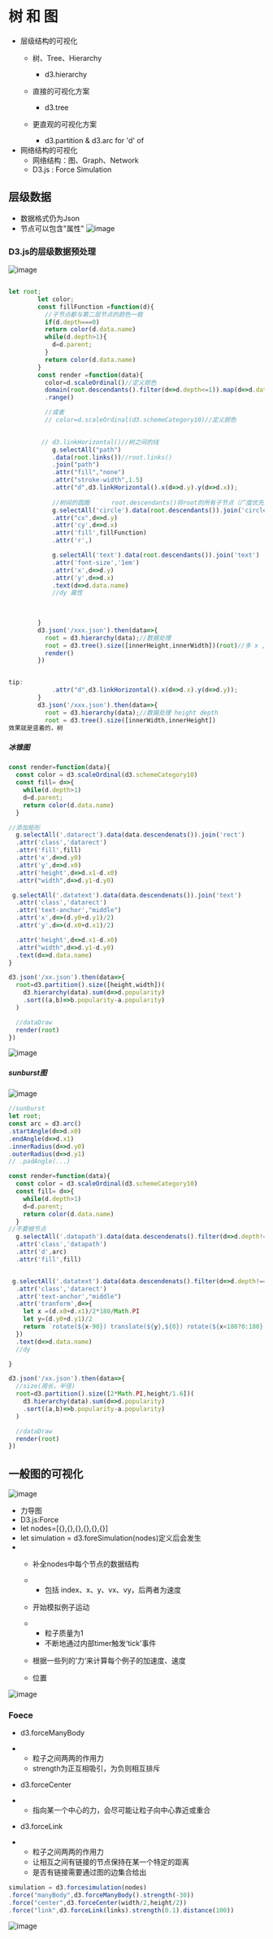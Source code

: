 # 树 和 图
- 层级结构的可视化
  - 树、Tree、Hierarchy
    - d3.hierarchy
   
  - 直接的可视化方案
    - d3.tree
   
  - 更直观的可视化方案
    -  d3.partition & d3.arc for 'd' of <path>
- 网络结构的可视化
  - 网络结构：图、Graph、Network
  - D3.js : Force Simulation
 
## 层级数据
- 数据格式仍为Json
- 节点可以包含"属性"
![image](https://github.com/MingQi-Z/KnowledgeD3.js/assets/77725176/51abb588-15ce-4eb0-b9cf-85b11b902ce0)
### D3.js的层级数据预处理
![image](https://github.com/MingQi-Z/KnowledgeD3.js/assets/77725176/d5f3307b-fc21-4040-b7c4-68154d7f4b70)


```js

let root;
        let color;
        const fillFunction =function(d){
          //子节点都与第二层节点的颜色一致
          if(d.depth===0)
          return color(d.data.name)
          while(d.depth>1){
            d=d.parent;
          }
          return color(d.data.name)
        }
        const render =function(data){
          color=d.scaleOrdinal()//定义颜色
          domain(root.descendants().filter(d=>d.depth<=1)).map(d=>d.data.name)
          .range()

          //或者
          // color=d.scaleOrdinal(d3.schemeCategory10)//定义颜色
         

         // d3.linkHorizontal()//树之间的线
            g.selectAll("path")
            .data(root.links())//root.links()
            .join("path")
            .attr("fill","none")
            .attr("stroke-width",1.5)
            .attr("d",d3.linkHorizontal().x(d=>d.y).y(d=>d.x));
        
            //树间的圆圈      root.descendants()将root的所有子节点（广度优先）返回一个List
            g.selectAll('circle').data(root.descendants()).join('circle')
            .attr("cx",d=>d.y)
            .attr('cy',d=>d.x)
            .attr('fill',fillFunction)
            .attr('r',)

            g.selectAll('text').data(root.descendants()).join('text')
            .attr('font-size','1em')
            .attr('x',d=>d.y)
            .attr('y',d=>d.x)
            .text(d=>d.data.name)
            //dy 属性

        
        
        }
        d3.json('/xxx.json').then(data=>{
          root = d3.hierarchy(data);//数据处理
          root = d3.tree().size([innerHeight,innerWidth])(root)//多 x ,y 值
          render()
        })


tip:
            .attr("d",d3.linkHorizontal().x(d=>d.x).y(d=>d.y));
        }
        d3.json('/xxx.json').then(data=>{
          root = d3.hierarchy(data);//数据处理 height depth
          root = d3.tree().size([innerWidth,innerHeight])
效果就是竖着的，树
```

##### 冰锥图
```js
const render=function(data){
  const color = d3.scaleOrdinal(d3.schemeCategory10)
  const fill= d=>{
    while(d.depth>1)
    d=d.parent;
    return color(d.data.name)
  }

//添加矩形
  g.selectAll('.datarect').data(data.descendenats()).join('rect')
  .attr('class','datarect')
  .attr('fill',fill)
  .attr('x',d=>d.y0)
  .attr('y',d=>d.x0)
  .attr('height',d=>d.x1-d.x0)
  .attr("width",d=>d.y1-d.y0)

 g.selectAll('.datatext').data(data.descendenats()).join('text')
  .attr('class','datarect')
  .attr('text-anchor',"middle")
  .attr('x',d=>(d.y0+d.y1)/2)
  .attr('y',d=>(d.x0+d.x1)/2)

  .attr('height',d=>d.x1-d.x0)
  .attr("width",d=>d.y1-d.y0)
  .text(d=>d.data.name)
}

d3.json('/xx.json').then(data=>{
  root=d3.partition().size([height,width])(
    d3.hierarchy(data).sum(d=>d.popularity)
    .sort((a,b)=>b.popularity-a.popularity)
  )

  //dataDraw
  render(root)
})
```


![image](https://github.com/MingQi-Z/KnowledgeD3.js/assets/77725176/32e2e3f5-78b2-489d-aab3-2c90566044b4)

##### sunburst图
![image](https://github.com/MingQi-Z/KnowledgeD3.js/assets/77725176/034d759c-4c95-4639-abd7-ba32ec4206ed)


```js
//sunburst
let root;
const arc = d3.arc()
.startAngle(d=>d.x0)
.endAngle(d=>d.x1)
.innerRadius(d=>d.y0)
.outerRadius(d=>d.y1)
// .padAngle(...)

const render=function(data){
  const color = d3.scaleOrdinal(d3.schemeCategory10)
  const fill= d=>{
    while(d.depth>1)
    d=d.parent;
    return color(d.data.name)
  }
//不要根节点
  g.selectAll('.datapath').data(data.descendenats().filter(d=>d.depth!==0)).join('path')
  .attr('class','datapath')
  .attr('d',arc)
  .attr('fill',fill)


 g.selectAll('.datatext').data(data.descendenats().filter(d=>d.depth!==0)).join('text')
  .attr('class','datarect')
  .attr('text-anchor',"middle")
  .attr('tranform',d=>{
    let x =(d.x0+d.x1)/2*180/Math.PI
    let y=(d.y0+d.y1)/2
    return `rotate(${x-90}) translate(${y},${0}) rotate(${x<180?0:180})`
  })
  .text(d=>d.data.name)
  //dy

}

d3.json('/xx.json').then(data=>{
  //size(周长，半径)
  root=d3.partition().size([2*Math.PI,height/1.6])(
    d3.hierarchy(data).sum(d=>d.popularity)
    .sort((a,b)=>b.popularity-a.popularity)
  )

  //dataDraw
  render(root)
})
```

## 一般图的可视化
![image](https://github.com/MingQi-Z/KnowledgeD3.js/assets/77725176/0dc6aa5c-5a67-479e-9eb8-cc5a42698cd6)

- 力导图
- D3.js:Force
- let nodes=[{},{},{},{},{},{}\]
- let simulation = d3.foreSimulation(nodes)定义后会发生
- - 补全nodes中每个节点的数据结构
  - - 包括 index、x、y、vx、vy，后两者为速度
   
  - 开始模拟例子运动
  - - 粒子质量为1
    - 不断地通过内部timer触发‘tick'事件
   
  - 根据一些列的’力‘来计算每个例子的加速度、速度
  - 位置
 
![image](https://github.com/MingQi-Z/KnowledgeD3.js/assets/77725176/6ce6ebf1-47da-4bb6-bfea-82ff8970c51e)
### Foece
- d3.forceManyBody
- - 粒子之间两两的作用力
  - strength为正互相吸引，为负则相互排斥
 
- d3.forceCenter
- - 指向某一个中心的力，会尽可能让粒子向中心靠近或重合
 
- d3.forceLink
- - 粒子之间两两的作用力
  - 让相互之间有链接的节点保持在某一个特定的距离
  - 是否有链接需要通过图的边集合给出
 
```js
simulation = d3.forcesimulation(nodes)
.force("manyBody",d3.forceManyBody().strength(-30))
.force("center",d3.forceCenter(width/2,height/2))
.force("link",d3.forceLink(links).strength(0.1).distance(100))
```
![image](https://github.com/MingQi-Z/KnowledgeD3.js/assets/77725176/ae1404e2-0e18-4456-9f8c-b51a92600a74)






